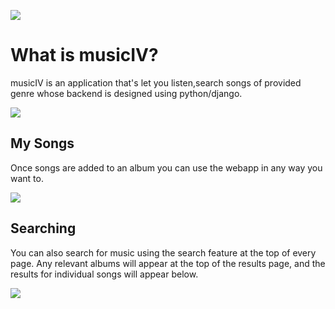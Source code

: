 ![](http://i.imgur.com/YiFZyuW.png)

# What is musicIV?

musicIV is an application that's let you listen,search songs of provided genre whose backend is designed using python/django.

![](http://i.imgur.com/9Ix2CbR.png)


## My Songs

Once songs are added to an album you can use the webapp in any way you want to.

![](http://i.imgur.com/ggcgbz0.png)

## Searching

You can also search for music using the search feature at the top of every page. Any relevant albums will appear at the top of the results page, and the results for individual songs will appear below. 

![](http://i.imgur.com/kfkFA3N.png)
